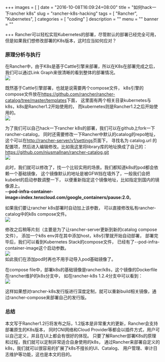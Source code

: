 +++
images = [
]
date = "2016-10-08T16:09:24+08:00"
title = "如何hack一下rancher k8s"
slug = "rancher-k8s-hacking"
tags = [
    "Rancher",
    "Kubernetes",
]
categories = [
    "coding"
]
description = ""
menu = ""
banner = ""

+++
Rancher可以轻松实现Kubernetes的部署，尽管默认的部署已经完全可用，
但是如果我们想修改部署的K8s版本，这时应当如何应对？
<!--more-->
### 原理分析与执行  
在Rancher中，由于K8s是基于Cattle引擎来部署，所以在K8s在部署完成之后，
我们可以通过Link Graph来很清晰的看到整体的部署情况。  
![](http://ww1.sinaimg.cn/large/006tNc79jw1fa0ybyprq4j30mi07tdh0.jpg)

既然基于Cattle引擎部署，也就是说需要两个compose文件，
k8s引擎的compose文件放在<https://github.com/rancher/rancher-catalog/tree/master/templates>下面，
这里面有两个相关目录kubernetes与k8s，k8s是Rancher1.2开始使用的，
而kubernetes则是Rancher1.2之后开始使用的。  
![](http://ww1.sinaimg.cn/large/006tNc79jw1fa0ydzd1dgj30gt07qmyg.jpg)

为了我们可以自己hack一下rancher k8s的部署，我们可以在github上fork一下rancher-catalog，
同时还需要修改一下Rancher中默认的catalog的repo地址，
这个可以在<http://rancher-server/v1/settings>页面下，
寻找名为 catalog.url 的配置项，然后进入编辑修改。比如我这里将library库的地址换成了自己的：
<https://github.com/niusmallnan/rancher-catalog.git>  
![](http://ww3.sinaimg.cn/large/006tNc79jw1fa0yff7sbzj30h206imyy.jpg)

此时，我们就可以修改了，找一个比较实用的场景。我们都知道k8s的pod都会依赖一个基础镜像，
这个镜像默认的地址是被GFW挡在墙外了，一般我们会把kubelet的启动参数调整一下，
以便重新指定这个镜像地址，比如指定到国内的镜像源上。  
**--pod-infra-container-image=index.tenxcloud.com/google_containers/pause:2.0**。

如果我们要让rancher k8s部署时自动加上该参数，
可以直接修改私有rancher-catalog中的k8s compose文件。  
![](http://ww4.sinaimg.cn/large/006tNc79jw1fa0ygscal6j30gv0asjtp.jpg)

修改之后稍等片刻（主要是为了让rancher-server更新到新的catalog compose文件），
添加一个k8s env并在其中添加host，k8s引擎就开始自动部署，
部署完毕后，我们可以看到Kubernetes Stack的compose文件，
已经有了--pod-infra-container-image这个启动参数。  
![](http://ww4.sinaimg.cn/large/006tNc79jw1fa0yhg3alsj30gn09rtav.jpg)  
如此我们在添加pod时再也不用手动导入pod基础镜像了。

在compose file中，部署k8s的基础镜像是rancher/k8s，这个镜像的Dockerfile在rancher维护的k8s分支中，
如在rancher-k8s 1.2.4分支中可以看到：  
![](http://ww2.sinaimg.cn/large/006tNc79jw1fa0yi5rmplj30e007ogmr.jpg)

这样如果想对rancher-k8s发行版进行深度定制，就可以重新build相关镜像，通过rancher-compose来部署自己的发行版。

### 总结  
本文写于Rancher1.2行将发布之际，1.2版本是非常重大的更新，Rancher会支持部署原生的K8s版本，
同时CNI网络和Cloud Provider等都会以插件方式，用户可以自己定义，并且在UI上都会有很好的体现。
只要了解Rancher部署K8s的原理和过程，我们就可以定制非常适合自身使用的k8s，
通过Rancher来部署自定义的k8s，我们就可以很容易的扩展了k8s不擅长的UI、Catalog、
用户管理、审计日志维护等功能，这也是本文的目的。


